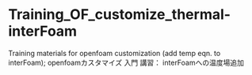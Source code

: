 Training_OF_customize_thermal-interFoam
=======================================

Training materials for openfoam customization (add temp eqn. to interFoam); openfoamカスタマイズ 入門 講習： interFoamへの温度場追加
